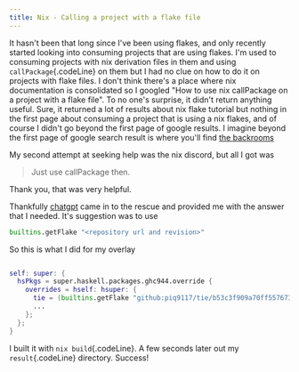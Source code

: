 ```yaml
---
title: Nix - Calling a project with a flake file
---
```


It hasn't been that long since I've been using flakes, and only recently started looking into consuming projects that are using flakes. I'm used to consuming projects with nix derivation files in them and using `callPackage`{.codeLine} on them but I had no clue on how to do it on projects with flake files. I don't think there's a place where nix documentation is consolidated so I googled "How to use nix callPackage on a project with a flake file". To no one's surprise, it didn't return anything useful. Sure, it returned a lot of results about nix flake tutorial but nothing in the first page about consuming a project that is using a nix flakes, and of course I didn't go beyond the first page of google results. I imagine beyond the first page of google search result is where you'll find [the backrooms][backrooms]

My second attempt at seeking help was the nix discord, but all I got was 

> Just use callPackage then. 

Thank you, that was very helpful.

Thankfully [chatgpt][chatgpt] came in to the rescue and provided me with the answer that I needed. It's suggestion was to use 
```nix
builtins.getFlake "<repository url and revision>"
```

So this is what I did for my overlay
```nix

self: super: {
  hsPkgs = super.haskell.packages.ghc944.override { 
    overrides = hself: hsuper: {
      tie = (builtins.getFlake "github:piq9117/tie/b53c3f909a70ff5576734d0d668b62951d117972").outputs.packages.${self.stdenv.hostPlatform.system}.default;
      ...
    };
  };
}
```

I built it with `nix build`{.codeLine}. A few seconds later out my `result`{.codeLine} directory. Success!


[backrooms]:https://youtu.be/H4dGpz6cnHo
[chatgpt]:https://openai.com/blog/chatgpt
